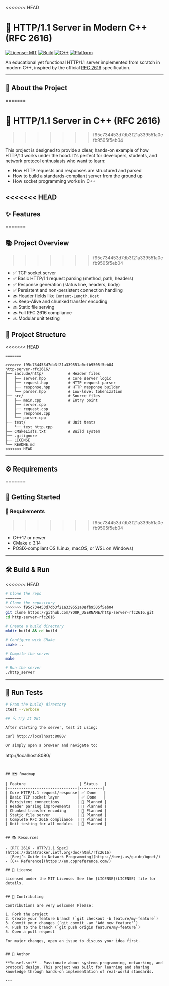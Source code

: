 <<<<<<< HEAD
# 🚀 HTTP/1.1 Server in Modern C++ (RFC 2616)

[![License: MIT](https://img.shields.io/badge/License-MIT-yellow.svg)](LICENSE)
[![Build](https://img.shields.io/badge/build-passing-brightgreen.svg)]()
[![C++](https://img.shields.io/badge/language-C++17-blue.svg)]()
[![Platform](https://img.shields.io/badge/platform-Linux%20%7C%20macOS%20%7C%20WSL-lightgrey.svg)]()

An educational yet functional HTTP/1.1 server implemented from scratch in modern C++, inspired by the official [RFC 2616](https://datatracker.ietf.org/doc/html/rfc2616) specification.

---

## 🧠 About the Project
=======
# 🧠 HTTP/1.1 Server in C++ (RFC 2616)
>>>>>>> f95c734453d7db3f21a339551a0efb9505f5eb04

This project is designed to provide a clear, hands-on example of how HTTP/1.1 works under the hood. It's perfect for developers, students, and network protocol enthusiasts who want to learn:

- How HTTP requests and responses are structured and parsed
- How to build a standards-compliant server from the ground up
- How socket programming works in C++

<<<<<<< HEAD
---

## ✨ Features
=======
## 📚 Project Overview
>>>>>>> f95c734453d7db3f21a339551a0efb9505f5eb04

- ✅ TCP socket server
- ✅ Basic HTTP/1.1 request parsing (method, path, headers)
- ✅ Response generation (status line, headers, body)
- ✅ Persistent and non-persistent connection handling
- 🔜 Header fields like `Content-Length`, `Host`
- 🔜 Keep-Alive and chunked transfer encoding
- 🔜 Static file serving
- 🔜 Full RFC 2616 compliance
- 🔜 Modular unit testing

## 📁 Project Structure

<<<<<<< HEAD
```
=======

>>>>>>> f95c734453d7db3f21a339551a0efb9505f5eb04
http-server-rfc2616/
├── include/http/           # Header files
│   ├── server.hpp          # Core server logic
│   ├── request.hpp         # HTTP request parser
│   ├── response.hpp        # HTTP response builder
│   └── parser.hpp          # Low-level tokenization
├── src/                    # Source files
│   ├── main.cpp            # Entry point
│   ├── server.cpp
│   ├── request.cpp
│   ├── response.cpp
│   └── parser.cpp
├── test/                   # Unit tests
│   └── test_http.cpp
├── CMakeLists.txt          # Build system
├── .gitignore
├── LICENSE
└── README.md
<<<<<<< HEAD
```

---

## ⚙️ Requirements
=======

## 🚀 Getting Started

### 🔧 Requirements
>>>>>>> f95c734453d7db3f21a339551a0efb9505f5eb04

- C++17 or newer
- CMake ≥ 3.14
- POSIX-compliant OS (Linux, macOS, or WSL on Windows)

---

## 🛠️ Build & Run

<<<<<<< HEAD
```bash
# Clone the repo
=======
# Clone the repository
>>>>>>> f95c734453d7db3f21a339551a0efb9505f5eb04
git clone https://github.com/YOUR_USERNAME/http-server-rfc2616.git
cd http-server-rfc2616

# Create a build directory
mkdir build && cd build

# Configure with CMake
cmake ..

# Compile the server
make

# Run the server
./http_server
```

---

## 🧪 Run Tests

```bash
# From the build/ directory
ctest --verbose

## 🔍 Try It Out

After starting the server, test it using:

curl http://localhost:8080/

Or simply open a browser and navigate to:

```
http://localhost:8080/
```


## 🗺️ Roadmap

| Feature                        | Status   |
|-------------------------------|----------|
| Core HTTP/1.1 request/response| ✅ Done   |
| Basic TCP socket layer        | ✅ Done   |
| Persistent connections        | 🚧 Planned |
| Header parsing improvements   | 🚧 Planned |
| Chunked transfer encoding     | 🚧 Planned |
| Static file server            | 🚧 Planned |
| Complete RFC 2616 compliance  | 🚧 Planned |
| Unit testing for all modules  | 🚧 Planned |


## 📚 Resources

- [RFC 2616 - HTTP/1.1 Spec](https://datatracker.ietf.org/doc/html/rfc2616)
- [Beej’s Guide to Network Programming](https://beej.us/guide/bgnet/)
- [C++ Reference](https://en.cppreference.com/)

## 📄 License

Licensed under the MIT License. See the [LICENSE](LICENSE) file for details.


## 🤝 Contributing

Contributions are very welcome! Please:

1. Fork the project
2. Create your feature branch (`git checkout -b feature/my-feature`)
3. Commit your changes (`git commit -am 'Add new feature'`)
4. Push to the branch (`git push origin feature/my-feature`)
5. Open a pull request

For major changes, open an issue to discuss your idea first.


## 👤 Author

**Yousef.smt** — Passionate about systems programming, networking, and protocol design. This project was built for learning and sharing knowledge through hands-on implementation of real-world standards.

---